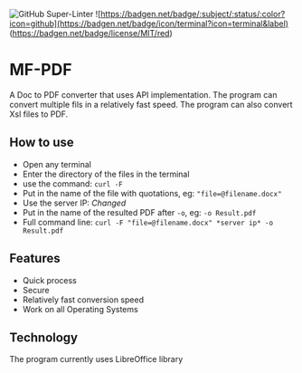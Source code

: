 ![GitHub Super-Linter](https://github.com/InnoSWP/pdf-converter-group-2/workflows/Lint%20Code%20Base/badge.svg)
![https://badgen.net/badge/:subject/:status/:color?icon=github](https://badgen.net/badge/icon/terminal?icon=terminal&label)
(https://badgen.net/badge/license/MIT/red)
# MF-PDF
A Doc to PDF converter that uses API implementation. The program can convert multiple fils in a relatively fast speed. The program can also convert Xsl files to PDF.

## How to use
* Open any terminal
* Enter the directory of the files in the terminal
* use the command: `curl -F`
* Put in the name of the file with quotations, eg: `"file=@filename.docx"`
* Use the server IP: *Changed*
* Put in the name of the resulted PDF after `-o`, eg:  `-o Result.pdf`
* Full command line: `curl -F "file=@filename.docx" *server ip* -o Result.pdf`

## Features
* Quick process
* Secure
* Relatively fast conversion speed
* Work on all Operating Systems

## Technology
The program currently uses LibreOffice library
